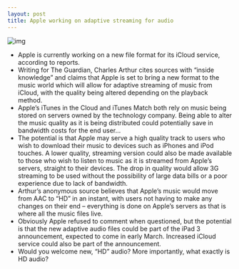 ```yaml
---
layout: post
title: Apple working on adaptive streaming for audio
---
```

![img](http://media.idownloadblog.com/wp-content/uploads/2011/12/itunes-match-e1321390106798.png)
* Apple is currently working on a new file format for its iCloud service, according to reports.
* Writing for The Guardian, Charles Arthur cites sources with “inside knowledge” and claims that Apple is set to bring a new format to the music world which will allow for adaptive streaming of music from iCloud, with the quality being altered depending on the playback method.
* Apple’s iTunes in the Cloud and iTunes Match both rely on music being stored on servers owned by the technology company. Being able to alter the music quality as it is being distributed could potentially save in bandwidth costs for the end user…
* The potential is that Apple may serve a high quality track to users who wish to download their music to devices such as iPhones and iPod touches. A lower quality, streaming version could also be made available to those who wish to listen to music as it is streamed from Apple’s servers, straight to their devices. The drop in quality would allow 3G streaming to be used without the possibility of large data bills or a poor experience due to lack of bandwidth.
* Arthur’s anonymous source believes that Apple’s music would move from AAC to “HD” in an instant, with users not having to make any changes on their end – everything is done on Apple’s servers as that is where all the music files live.
* Obviously Apple refused to comment when questioned, but the potential is that the new adaptive audio files could be part of the iPad 3 announcement, expected to come in early March. Increased iCloud service could also be part of the announcement.
* Would you welcome new, “HD” audio? More importantly, what exactly is HD audio?

